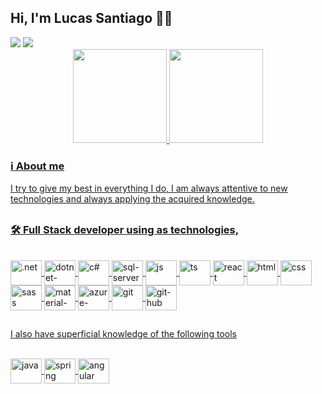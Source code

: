 ## Hi, I'm Lucas Santiago 👋😄
<div> 
    <a href = "mailto:lcscostasantiago@gmail.com"><img src="https://img.shields.io/badge/-Gmail-%23333?style=for-the-badge&logo=gmail&logoColor=white" target="_blank"></a>
    <a href="https://www.linkedin.com/in/lucascostasantiago/" target="_blank"><img src="https://img.shields.io/badge/-LinkedIn-%230077B5?style=for-the-badge&logo=linkedin&logoColor=white" target="_blank"></a> 
</div>

<div align="center">
  <a href="https://github.com/lucascostasantiago">
  <img height="150em" src="https://github-readme-stats.vercel.app/api?username=lucascostasantiago&show_icons=true&theme=&include_all_commits=true&count_private=true"/>
  <img height="150em" src="https://github-readme-stats.vercel.app/api/top-langs/?username=lucascostasantiago&layout=compact&langs_count=7&theme="/>
</div>

### ℹ️ About me
I try to give my best in everything I do, I am always attentive to new technologies and always applying the acquired knowledge.

##
### 🛠 Full Stack developer using as technologies,

<div style="display: inline_block"><br>
    <img align="center" alt=".net" height="40" width="50" src="https://cdn.jsdelivr.net/gh/devicons/devicon/icons/dot-net/dot-net-original-wordmark.svg" />
    <img align="center" alt="dotnet-core" height="40" width="50" src="https://cdn.jsdelivr.net/gh/devicons/devicon/icons/dotnetcore/dotnetcore-original.svg" /> 
    <img align="center" alt="c#" height="40" width="50" src="https://cdn.jsdelivr.net/gh/devicons/devicon/icons/csharp/csharp-original.svg" />
    <img align="center" alt="sql-server" height="40" width="50" src="https://cdn.jsdelivr.net/gh/devicons/devicon/icons/microsoftsqlserver/microsoftsqlserver-plain-wordmark.svg" />
    <img align="center" alt="js" height="40" width="50" src="https://cdn.jsdelivr.net/gh/devicons/devicon/icons/javascript/javascript-plain.svg" />
    <img align="center" alt="ts" height="40" width="50" src="https://cdn.jsdelivr.net/gh/devicons/devicon/icons/typescript/typescript-original.svg" />
    <img align="center" alt="react" height="40" width="50" src="https://cdn.jsdelivr.net/gh/devicons/devicon/icons/react/react-original-wordmark.svg" />
    <img align="center" alt="html" height="40" width="50" src="https://cdn.jsdelivr.net/gh/devicons/devicon/icons/html5/html5-original.svg" />
    <img align="center" alt="css" height="40" width="50" src="https://cdn.jsdelivr.net/gh/devicons/devicon/icons/css3/css3-original.svg" />  
    <img align="center" alt="sass" height="40" width="50" src="https://cdn.jsdelivr.net/gh/devicons/devicon/icons/sass/sass-original.svg" />
    <img align="center" alt="material-ui" height="40" width="50" src="https://cdn.jsdelivr.net/gh/devicons/devicon/icons/materialui/materialui-original.svg" />
    <img align="center" alt="azure-devops" height="40" width="50" src="https://cdn.jsdelivr.net/gh/devicons/devicon/icons/azure/azure-original.svg" />
    <img align="center" alt="git" height="40" width="50" src="https://cdn.jsdelivr.net/gh/devicons/devicon/icons/git/git-original.svg" />
    <img align="center" alt="git-hub" height="40" width="50" src="https://cdn.jsdelivr.net/gh/devicons/devicon/icons/github/github-original.svg" />
</div>

##
I also have superficial knowledge of the following tools

<div style="display: inline_block"><br>
    <img align="center" alt="java" height="40" width="50" src="https://cdn.jsdelivr.net/gh/devicons/devicon/icons/java/java-original.svg" />
    <img align="center" alt="spring" height="40" width="50" src="https://cdn.jsdelivr.net/gh/devicons/devicon/icons/spring/spring-original.svg" />
    <img align="center" alt="angular" height="40" width="50" src="https://cdn.jsdelivr.net/gh/devicons/devicon/icons/angularjs/angularjs-original.svg" />
</div>
